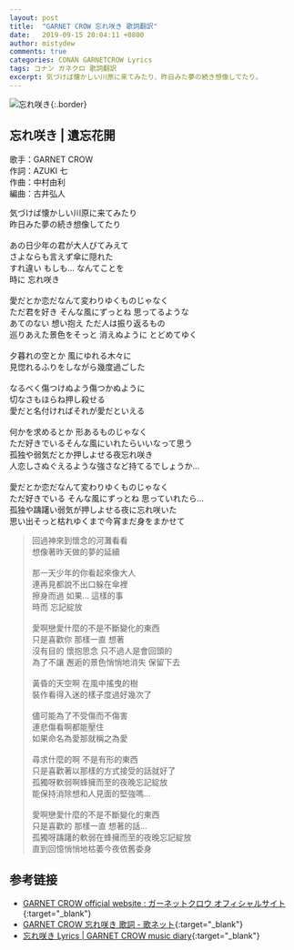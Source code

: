 ```yaml
---
layout: post
title:  "GARNET CROW 忘れ咲き 歌詞翻訳"
date:   2019-09-15 20:04:11 +0800
author: mistydew
comments: true
categories: CONAN GARNETCROW Lyrics
tags: コナン ガネクロ 歌詞翻訳
excerpt: 気づけば懐かしい川原に来てみたり、昨日みた夢の続き想像してたり。
---
```

![忘れ咲き](https://raw.githubusercontent.com/mistydew/gc2/master/cover/single/SG17_忘れ咲き.jpg){:.border}

## 忘れ咲き | 遺忘花開

歌手：GARNET CROW<br>
作詞：AZUKI 七<br>
作曲：中村由利<br>
編曲：古井弘人

<div class="lyric-original">
<p>
気づけば懐かしい川原に来てみたり<br>
昨日みた夢の続き想像してたり<br>
<br>
あの日少年の君が大人びてみえて<br>
さよならも言えず傘に隠れた<br>
すれ違い もしも… なんてことを<br>
時に 忘れ咲き<br>
<br>
愛だとか恋だなんて変わりゆくものじゃなく<br>
ただ君を好き そんな風にずっとね 思ってるような<br>
あてのない 想い抱え ただ人は振り返るもの<br>
巡りあえた景色をそっと 消えぬように とどめてゆく<br>
<br>
夕暮れの空とか 風にゆれる木々に<br>
見惚れるふりをしながら幾度過ごした<br>
<br>
なるべく傷つけぬよう傷つかぬように<br>
切なさもほらね押し殺せる<br>
愛だと名付ければそれが愛だといえる<br>
<br>
何かを求めるとか 形あるものじゃなく<br>
ただ好きでいるそんな風にいれたらいいなって思う<br>
孤独や弱気だとか押しよせる夜忘れ咲き<br>
人恋しさぬぐえるような強さなど持てるでしょうか…<br>
<br>
愛だとか恋だなんて変わりゆくものじゃなく<br>
ただ好きでいる そんな風にずっとね 思っていれたら…<br>
孤独や躊躇い弱気が押しよせる夜に忘れ咲いた<br>
思い出そっと枯れゆくまで今宵まだ身をまかせて
</p>
</div>

<div class="lyric-translation">
<blockquote>
回過神來到懷念的河灘看看<br>
想像著昨天做的夢的延續<br>
<br>
那一天少年的你看起來像大人<br>
連再見都說不出口躲在傘裡<br>
擦身而過 如果... 這樣的事<br>
時而 忘記綻放<br>
<br>
愛啊戀愛什麼的不是不斷變化的東西<br>
只是喜歡你 那樣一直 想著<br>
沒有目的 懷抱思念 只不過人是會回頭的<br>
為了不讓 邂逅的景色悄悄地消失 保留下去<br>
<br>
黃昏的天空啊 在風中搖曳的樹<br>
裝作看得入迷的樣子度過好幾次了<br>
<br>
儘可能為了不受傷而不傷害<br>
連悲傷看啊都能壓住<br>
如果命名為愛那就稱之為愛<br>
<br>
尋求什麼的啊 不是有形的東西<br>
只是喜歡著以那樣的方式接受的話就好了<br>
孤獨呀軟弱啊蜂擁而至的夜晚忘記綻放<br>
能保持消除想和人見面的堅強嗎...<br>
<br>
愛啊戀愛什麼的不是不斷變化的東西<br>
只是喜歡的 那樣一直 想著的話...<br>
孤獨呀躊躇的軟弱在蜂擁而至的夜晚忘記綻放<br>
直到回憶悄悄地枯萎今夜依舊委身
</blockquote>
</div>

## 参考链接

* [GARNET CROW official website : ガーネットクロウ オフィシャルサイト](http://www.garnetcrow.com){:target="_blank"}
* [GARNET CROW 忘れ咲き 歌詞 - 歌ネット](https://www.uta-net.com/song/21024){:target="_blank"}
* [忘れ咲き Lyrics \| GARNET CROW music diary](https://mistydew.github.io/gc/lyrics/original/忘れ咲き.html){:target="_blank"}
